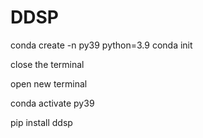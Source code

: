# DDSP

conda create -n py39 python=3.9
conda init

close the terminal

open new terminal

conda activate py39

pip install ddsp